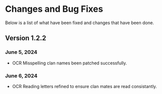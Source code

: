 ﻿# Changes and Bug Fixes
Below is a list of what have been fixed and changes that have been done.

## Version 1.2.2
### June 5, 2024
- OCR Misspelling clan names been patched successfully.
### June 6, 2024
- OCR Reading letters refined to ensure clan mates are read consistantly.